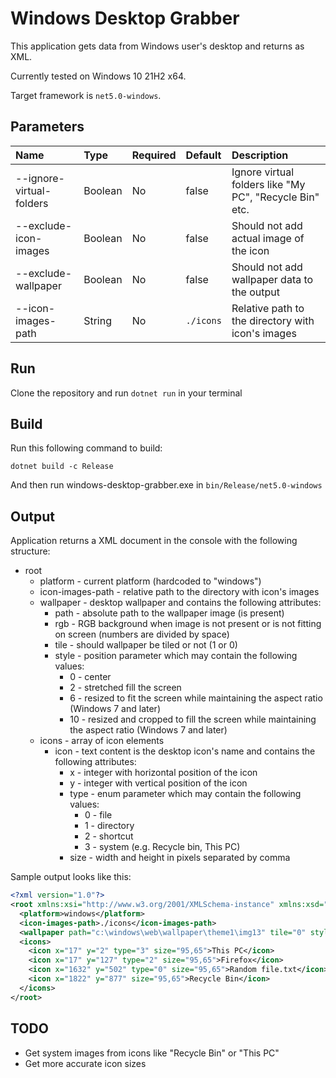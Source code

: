 # Windows Desktop Grabber

This application gets data from Windows user's desktop and returns as XML.

Currently tested on Windows 10 21H2 x64.

Target framework is `net5.0-windows`.

## Parameters

| Name                     | Type    | Required | Default   | Description |
|:-------------------------|:--------|:---------|:----------|:------------|
| --ignore-virtual-folders | Boolean | No       | false     | Ignore virtual folders like \"My PC\", \"Recycle Bin\" etc. |
| --exclude-icon-images    | Boolean | No       | false     | Should not add actual image of the icon |
| --exclude-wallpaper      | Boolean | No       | false     | Should not add wallpaper data to the output |
| --icon-images-path       | String  | No       | `./icons` | Relative path to the directory with icon's images |

## Run

Clone the repository and run `dotnet run` in your terminal

## Build

Run this following command to build:

`dotnet build -c Release`

And then run windows-desktop-grabber.exe in `bin/Release/net5.0-windows`

## Output

Application returns a XML document in the console with the following structure:

- root
  - platform - current platform (hardcoded to "windows")
  - icon-images-path - relative path to the directory with icon's images
  - wallpaper - desktop wallpaper and contains the following attributes:
    - path - absolute path to the wallpaper image (is present)
    - rgb - RGB background when image is not present or is not fitting on screen (numbers are divided by space)
    - tile - should wallpaper be tiled or not (1 or 0)
    - style - position parameter which may contain the following values:
      - 0 - center
      - 2 - stretched fill the screen
      - 6 - resized to fit the screen while maintaining the aspect ratio (Windows 7 and later)
      - 10 - resized and cropped to fill the screen while maintaining the aspect ratio (Windows 7 and later)
  - icons - array of icon elements
    - icon - text content is the desktop icon's name and contains the following attributes:
      - x - integer with horizontal position of the icon
      - y - integer with vertical position of the icon
	  - type - enum parameter which may contain the following values:
	  	- 0 - file
		- 1 - directory
		- 2 - shortcut
		- 3 - system (e.g. Recycle bin, This PC)
      - size - width and height in pixels separated by comma

Sample output looks like this:

```xml
<?xml version="1.0"?>
<root xmlns:xsi="http://www.w3.org/2001/XMLSchema-instance" xmlns:xsd="http://www.w3.org/2001/XMLSchema">
  <platform>windows</platform>
  <icon-images-path>./icons</icon-images-path>
  <wallpaper path="c:\windows\web\wallpaper\theme1\img13" tile="0" style="10" />
  <icons>
    <icon x="17" y="2" type="3" size="95,65">This PC</icon>   
    <icon x="17" y="127" type="2" size="95,65">Firefox</icon>
    <icon x="1632" y="502" type="0" size="95,65">Random file.txt</icon>
    <icon x="1822" y="877" size="95,65">Recycle Bin</icon>
  </icons>
</root>
```

## TODO

- Get system images from icons like "Recycle Bin" or "This PC"
- Get more accurate icon sizes

